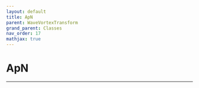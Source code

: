 ```yaml
---
layout: default
title: ApN
parent: WaveVortexTransform
grand_parent: Classes
nav_order: 17
mathjax: true
---
```


#  ApN




---

